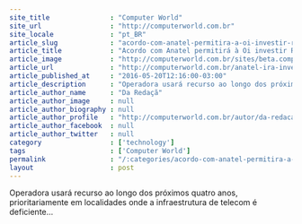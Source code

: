 ```yaml
---
site_title               : "Computer World"
site_url                 : "http://computerworld.com.br"
site_locale              : "pt_BR"
article_slug             : "acordo-com-anatel-permitira-a-oi-investir-rs-3-2-bilhoes"
article_title            : "Acordo com Anatel permitirá à Oi investir R$ 3,2 bilhões"
article_image            : "http://computerworld.com.br/sites/beta.computerworld.com.br/files/news_articles/orelhao_telefone_telecom.jpg"
article_url              : "http://computerworld.com.br/anatel-ira-investir-r-32-bilhoes-na-oi"
article_published_at     : "2016-05-20T12:16:00-03:00"
article_description      : "Operadora usará recurso ao longo dos próximos quatro anos, prioritariamente em localidades onde a infraestrutura de telecom é deficiente..."
article_author_name      : "Da Redaçã"
article_author_image     : null
article_author_biography : null
article_author_profile   : "http://computerworld.com.br/autor/da-redacao"
article_author_facebook  : null
article_author_twitter   : null
category                 : ['technology']
tags                     : ['Computer World']
permalink                : "/:categories/acordo-com-anatel-permitira-a-oi-investir-rs-3-2-bilhoes/"
layout                   : post
---
```


Operadora usará recurso ao longo dos próximos quatro anos, prioritariamente em localidades onde a infraestrutura de telecom é deficiente...
